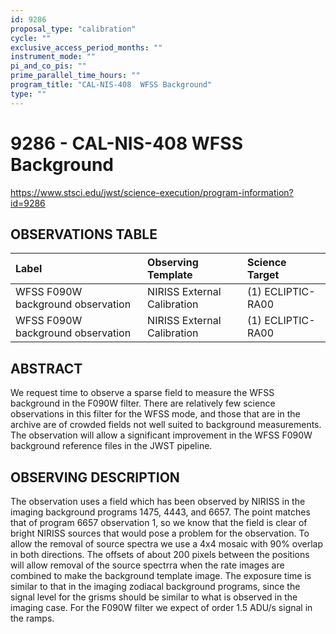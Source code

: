 ```yaml
---
id: 9286
proposal_type: "calibration"
cycle: ""
exclusive_access_period_months: ""
instrument_mode: ""
pi_and_co_pis: ""
prime_parallel_time_hours: ""
program_title: "CAL-NIS-408  WFSS Background"
type: ""
---
```

# 9286 - CAL-NIS-408  WFSS Background
https://www.stsci.edu/jwst/science-execution/program-information?id=9286
## OBSERVATIONS TABLE
| Label                               | Observing Template             | Science Target     |
| :---------------------------------- | :----------------------------- | :----------------- |
| WFSS F090W background observation   | NIRISS External Calibration    | (1) ECLIPTIC-RA00  |
| WFSS F090W background observation   | NIRISS External Calibration    | (1) ECLIPTIC-RA00  |

## ABSTRACT
We request time to observe a sparse field to measure the WFSS background in the F090W filter. There are relatively few science observations in this filter for the WFSS mode, and those that are in the archive are of crowded fields not well suited to background measurements. The observation will allow a significant improvement in the WFSS F090W background reference files in the JWST pipeline.

## OBSERVING DESCRIPTION
The observation uses a field which has been observed by NIRISS in the imaging background programs 1475, 4443, and 6657. The point matches that of program 6657 observation 1, so we know that the field is clear of bright NIRISS sources that would pose a problem for the observation. To allow the removal of source spectra we use a 4x4 mosaic with 90% overlap in both directions. The offsets of about 200 pixels between the positions will allow removal of the source spectrra when the rate images are combined to make the background template image. The exposure time is similar to that in the imaging zodiacal background programs, since the signal level for the grisms should be similar to what is observed in the imaging case. For the F090W filter we expect of order 1.5 ADU/s signal in the ramps.